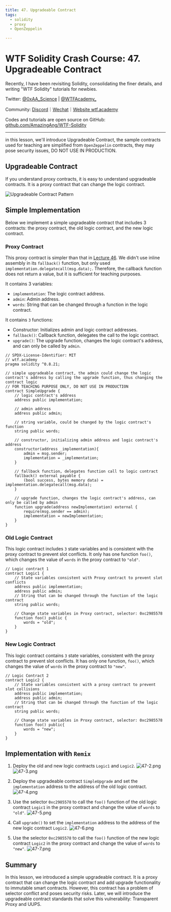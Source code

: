 ```yaml
---
title: 47. Upgradeable Contract
tags:
  - solidity
  - proxy
  - OpenZeppelin

---
```


# WTF Solidity Crash Course: 47. Upgradeable Contract

Recently, I have been revisiting Solidity, consolidating the finer details, and writing "WTF Solidity" tutorials for newbies.

Twitter: [@0xAA_Science](https://twitter.com/0xAA_Science) | [@WTFAcademy_](https://twitter.com/WTFAcademy_)

Community: [Discord](https://discord.gg/5akcruXrsk)｜[Wechat](https://docs.google.com/forms/d/e/1FAIpQLSe4KGT8Sh6sJ7hedQRuIYirOoZK_85miz3dw7vA1-YjodgJ-A/viewform?usp=sf_link)｜[Website wtf.academy](https://wtf.academy)

Codes and tutorials are open source on GitHub: [github.com/AmazingAng/WTF-Solidity](https://github.com/AmazingAng/WTF-Solidity)

-----

in this lesson, we'll introduce Upgradeable Contract, the sample contracts used for teaching are simplified from `OpenZeppelin` contracts, they may pose security issues, DO NOT USE IN PRODUCTION.

## Upgradeable Contract

If you understand proxy contracts, it is easy to understand upgradeable contracts. It is a proxy contract that can change the logic contract.

![Upgradeable Contract Pattern](./img/47-1.png)

## Simple Implementation

Below we implement a simple upgradeable contract that includes 3 contracts: the proxy contract, the old logic contract, and the new logic contract.

### Proxy Contract

This proxy contract is simpler than that in [Lecture 46](https://github.com/AmazingAng/WTF-Solidity/blob/main/Languages/en/46_ProxyContract_en/readme.md). We didn't use inline assembly in its `fallback()` function, but only used `implementation.delegatecall(msg.data);`. Therefore, the callback function does not return a value, but it is sufficient for teaching purposes.

It contains 3 variables:
- `implementation`: The logic contract address.
- `admin`: Admin address.
- `words`: String that can be changed through a function in the logic contract.

It contains `3` functions:

- Constructor: Initializes admin and logic contract addresses.
- `fallback()`: Callback function, delegates the call to the logic contract.
- `upgrade()`: The upgrade function, changes the logic contract's address, and can only be called by `admin`.

```solidity
// SPDX-License-Identifier: MIT
// wtf.academy
pragma solidity ^0.8.21;

// simple upgradeable contract, the admin could change the logic contract's address by calling the upgrade function, thus changing the contract logic
// FOR TEACHING PURPOSE ONLY, DO NOT USE IN PRODUCTION
contract SimpleUpgrade {
    // logic contract's address
    address public implementation; 

    // admin address
    address public admin;

    // string variable, could be changed by the logic contract's function
    string public words; 

    // constructor, initializing admin address and logic contract's address
    constructor(address _implementation){
        admin = msg.sender;
        implementation = _implementation;
    }

    // fallback function, delegates function call to logic contract
    fallback() external payable {
        (bool success, bytes memory data) = implementation.delegatecall(msg.data);
    }

    // upgrade function, changes the logic contract's address, can only be called by admin
    function upgrade(address newImplementation) external {
        require(msg.sender == admin);
        implementation = newImplementation;
    }
}
```

### Old Logic Contract

This logic contract includes `3` state variables and is consistent with the proxy contract to prevent slot conflicts. It only has one function `foo()`, which changes the value of `words` in the proxy contract to `"old"`.

```solidity
// Logic contract 1
contract Logic1 {
    // State variables consistent with Proxy contract to prevent slot conflicts
    address public implementation; 
    address public admin;
    // String that can be changed through the function of the logic contract  
    string public words; 

    // Change state variables in Proxy contract, selector: 0xc2985578
    function foo() public {
        words = "old";
    }
}
```

### New Logic Contract

This logic contract contains `3` state variables, consistent with the proxy contract to prevent slot conflicts. It has only one function, `foo()`, which changes the value of `words` in the proxy contract to `"new"`.

```solidity
// Logic Contract 2
contract Logic2 {
    // State variables consistent with a proxy contract to prevent slot collisions
    address public implementation; 
    address public admin;
    // String that can be changed through the function of the logic contract  
    string public words; 

    // Change state variables in Proxy contract, selector: 0xc2985578
    function foo() public{
        words = "new";
    }
}
```

## Implementation with `Remix`

1. Deploy the old and new logic contracts `Logic1` and `Logic2`.
![47-2.png](./img/47-2.png)
![47-3.png](./img/47-3.png)

2. Deploy the upgradeable contract `SimpleUpgrade` and set the `implementation` address to the address of the old logic contract.
![47-4.png](./img/47-4.png)

3. Use the selector `0xc2985578` to call the `foo()` function of the old logic contract `Logic1` in the proxy contract and change the value of `words` to `"old"`.
![47-5.png](./img/47-5.png)

4. Call `upgrade()` to set the `implementation` address to the address of the new logic contract `Logic2`.
![47-6.png](./img/47-6.png)

5. Use the selector `0xc2985578` to call the `foo()` function of the new logic contract `Logic2` in the proxy contract and change the value of `words` to `"new"`.
![47-7.png](./img/47-7.png)

## Summary

In this lesson, we introduced a simple upgradeable contract. It is a proxy contract that can change the logic contract and add upgrade functionality to immutable smart contracts. However, this contract has a problem of selector conflict and poses security risks. Later, we will introduce the upgradeable contract standards that solve this vulnerability: Transparent Proxy and UUPS.
